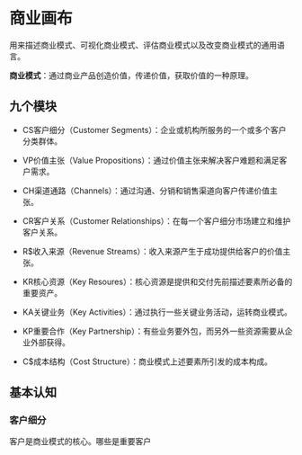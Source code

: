 # 商业画布

用来描述商业模式、可视化商业模式、评估商业模式以及改变商业模式的通用语言。

**商业模式**：通过商业产品创造价值，传递价值，获取价值的一种原理。

## 九个模块

- CS客户细分（Customer Segments）：企业或机构所服务的一个或多个客户分类群体。

- VP价值主张（Value Propositions）：通过价值主张来解决客户难题和满足客户需求。
- CH渠道通路（Channels）：通过沟通、分销和销售渠道向客户传递价值主张。
- CR客户关系（Customer Relationships）：在每一个客户细分市场建立和维护客户关系。
- R$收入来源（Revenue Streams）：收入来源产生于成功提供给客户的价值主张。
- KR核心资源（Key Resoures）：核心资源是提供和交付先前描述要素所必备的重要资产。
- KA关键业务（Key Activities）：通过执行一些关键业务活动，运转商业模式。
- KP重要合作（Key Partnership）：有些业务要外包，而另外一些资源需要从企业外部获得。
- C$成本结构（Cost Structure）：商业模式上述要素所引发的成本构成。

## 基本认知

### 客户细分

客户是商业模式的核心。哪些是重要客户